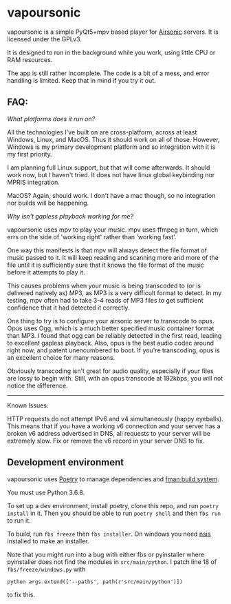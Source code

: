 vapoursonic
=

vapoursonic is a simple PyQt5+mpv based player for [Airsonic](https://github.com/airsonic/airsonic) servers. It is licensed under the GPLv3.

It is designed to run in the background while you work, using little CPU or RAM resources.

The app is still rather incomplete. The code is a bit of a mess, and error handling is limited. Keep that in mind if you try it out.


FAQ:
--
_What platforms does it run on?_

All the technologies I've built on are cross-platform, across at least Windows, Linux, and MacOS. Thus it should work on all of those. However, Windows is my primary development platform and so integration with it is my first priority.

I am planning full Linux support, but that will come afterwards. It should work now, but I haven't tried. It does not have linux global keybinding nor MPRIS integration.

MacOS? Again, should work. I don't have a mac though, so no integration nor builds will be happening.

_Why isn't gapless playback working for me?_

vapoursonic uses mpv to play your music. mpv uses ffmpeg in turn, which errs on the side of 'working right' rather than 'working fast'.

One way this manifests is that mpv will always detect the file format of music passed to it. It will keep reading and scanning more and more of the file until it is sufficiently sure that it knows the file format of the music before it attempts to play it.

This causes problems when your music is being transcoded to (or is delivered natively as) MP3, as MP3 is a very difficult format to detect. In my testing, mpv often had to take 3-4 reads of MP3 files to get sufficient confidence that it had detected it correctly.

One thing to try is to configure your airsonic server to transcode to opus. Opus uses Ogg, which is a much better specified music container format than MP3. I found that ogg can be reliably detected in the first read, leading to excellent gapless playback. Also, opus is the best audio codec around right now, and patent unencumbered to boot. If you're transcoding, opus is an excellent choice for many reasons.

Obviously transcoding isn't great for audio quality, especially if your files are lossy to begin with. Still, with an opus transcode at 192kbps, you will not notice the difference.
***
Known Issues:

HTTP requests do not attempt IPv6 and v4 simultaneously (happy eyeballs). 
This means that if you have a working v6 connection and your server has a broken v6 address advertised in DNS, all requests to your server will be extremely slow. 
Fix or remove the v6 record in your server DNS to fix.

Development environment
---

vapoursonic uses [Poetry](https://python-poetry.org) to manage dependencies and [fman build system](https://build-system.fman.io/).

You must use Python 3.6.8.

To set up a dev environment, install poetry, clone this repo, and run `poetry install` in it. Then you should be able to run `poetry shell` and then `fbs run` to run it. 

To build, run `fbs freeze` then `fbs installer`. On windows you need [nsis](https://nsis.sourceforge.io/Download) installed to make an installer. 

Note that you might run into a bug with either fbs or pyinstaller where pyinstaller does not find the modules in `src/main/python`. I patch line 18 of `fbs/freeze/windows.py` with 

```python args.extend(['--paths', path(r'src/main/python')])```

to fix this.